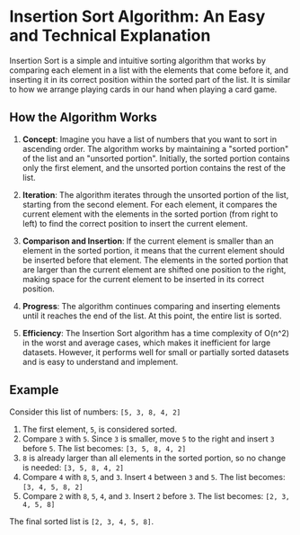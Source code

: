 # Insertion Sort Algorithm: An Easy and Technical Explanation

Insertion Sort is a simple and intuitive sorting algorithm that works by comparing each element in a list with the elements that come before it, and inserting it in its correct position within the sorted part of the list. It is similar to how we arrange playing cards in our hand when playing a card game.

## How the Algorithm Works

1. **Concept**: Imagine you have a list of numbers that you want to sort in ascending order. The algorithm works by maintaining a "sorted portion" of the list and an "unsorted portion". Initially, the sorted portion contains only the first element, and the unsorted portion contains the rest of the list.

2. **Iteration**: The algorithm iterates through the unsorted portion of the list, starting from the second element. For each element, it compares the current element with the elements in the sorted portion (from right to left) to find the correct position to insert the current element.

3. **Comparison and Insertion**: If the current element is smaller than an element in the sorted portion, it means that the current element should be inserted before that element. The elements in the sorted portion that are larger than the current element are shifted one position to the right, making space for the current element to be inserted in its correct position.

4. **Progress**: The algorithm continues comparing and inserting elements until it reaches the end of the list. At this point, the entire list is sorted.

5. **Efficiency**: The Insertion Sort algorithm has a time complexity of O(n^2) in the worst and average cases, which makes it inefficient for large datasets. However, it performs well for small or partially sorted datasets and is easy to understand and implement.

## Example

Consider this list of numbers: `[5, 3, 8, 4, 2]`

1. The first element, `5`, is considered sorted.
2. Compare `3` with `5`. Since `3` is smaller, move `5` to the right and insert `3` before `5`. The list becomes: `[3, 5, 8, 4, 2]`
3. `8` is already larger than all elements in the sorted portion, so no change is needed: `[3, 5, 8, 4, 2]`
4. Compare `4` with `8`, `5`, and `3`. Insert `4` between `3` and `5`. The list becomes: `[3, 4, 5, 8, 2]`
5. Compare `2` with `8`, `5`, `4`, and `3`. Insert `2` before `3`. The list becomes: `[2, 3, 4, 5, 8]`

The final sorted list is `[2, 3, 4, 5, 8]`.
